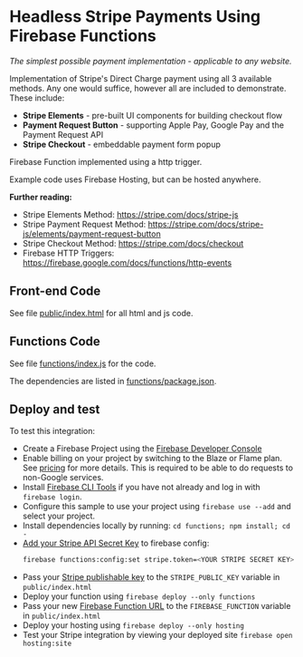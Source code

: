 # Headless Stripe Payments Using Firebase Functions
*The simplest possible payment implementation - applicable to any website.*

Implementation of Stripe's Direct Charge payment using all 3 available methods. Any one would suffice, however all are included to demonstrate. These include:

 - **Stripe Elements** - pre-built UI components for building checkout flow
 - **Payment Request Button** - supporting Apple Pay, Google Pay and the Payment Request API
 - **Stripe Checkout** - embeddable payment form popup

Firebase Function implemented using a http trigger.

Example code uses Firebase Hosting, but can be hosted anywhere.

**Further reading:**
 - Stripe Elements Method: https://stripe.com/docs/stripe-js
 - Stripe Payment Request Method: https://stripe.com/docs/stripe-js/elements/payment-request-button
 - Stripe Checkout Method: https://stripe.com/docs/checkout
 - Firebase HTTP Triggers: https://firebase.google.com/docs/functions/http-events

## Front-end Code

See file [public/index.html](public/index.html) for all html and js code.

## Functions Code

See file [functions/index.js](functions/index.js) for the code.

The dependencies are listed in [functions/package.json](functions/package.json).

## Deploy and test

To test this integration:
 - Create a Firebase Project using the [Firebase Developer Console](https://console.firebase.google.com)
 - Enable billing on your project by switching to the Blaze or Flame plan. See [pricing](https://firebase.google.com/pricing/) for more details. This is required to be able to do requests to non-Google services.
 - Install [Firebase CLI Tools](https://github.com/firebase/firebase-tools) if you have not already and log in with `firebase login`.
 - Configure this sample to use your project using `firebase use --add` and select your project.
 - Install dependencies locally by running: `cd functions; npm install; cd -`
 - [Add your Stripe API Secret Key](https://dashboard.stripe.com/account/apikeys) to firebase config:
     ```bash
     firebase functions:config:set stripe.token=<YOUR STRIPE SECRET KEY>
     ```
 - Pass your [Stripe publishable key](https://dashboard.stripe.com/account/apikeys) to the `STRIPE_PUBLIC_KEY` variable in `public/index.html`
 - Deploy your function using `firebase deploy --only functions`
 - Pass your new [Firebase Function URL](https://firebase.google.com/docs/functions/http-events) to the `FIREBASE_FUNCTION` variable in `public/index.html`
 - Deploy your hosting using `firebase deploy --only hosting`
 - Test your Stripe integration by viewing your deployed site `firebase open hosting:site`
